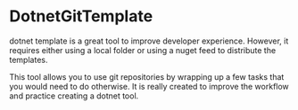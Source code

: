 # DotnetGitTemplate

dotnet template is a great tool to improve developer experience. However, it requires either using a local folder or using a nuget feed to distribute the templates. 

This tool allows you to use git repositories by wrapping up a few tasks that you would need to do otherwise. It is really created to improve the workflow and practice creating a dotnet tool.
